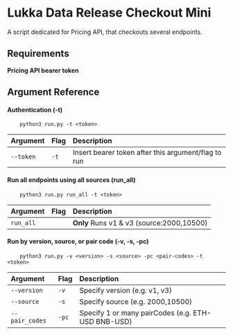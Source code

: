 
# Lukka Data Release Checkout Mini

A script dedicated for Pricing API, that checkouts several endpoints.


## Requirements

**Pricing API bearer token**
## Argument Reference

#### Authentication (-t)

```shell
    python3 run.py -t <token>
```
| Argument | Flag     | Description                |
| :-------- | :------- | :------------------------- |
| `--token` | `-t` | Insert bearer token after this argument/flag to run|

#### Run all endpoints using all sources (run_all)

```shell
    python3 run.py run_all -t <token>
```

| Argument | Flag     | Description                |
| :-------- | :------- | :------------------------- |
| `run_all` |  | **Only** Runs v1 & v3 (source:2000,10500)|


#### Run by version, source, or pair code  (-v, -s, -pc)

```shell
    python3 run.py -v <version> -s <source> -pc <pair-codes> -t <token>
```

| Argument | Flag     | Description                |
| :-------- | :------- | :------------------------- |
| `--version` | `-v` | Specify version (e.g. v1, v3)| 
| `--source`| `-s` | Specify source (e.g. 2000,10500)|
| `--pair_codes`| `-pc` | Specify 1 or many pairCodes (e.g. ETH-USD BNB-USD)|